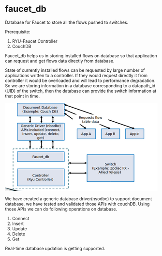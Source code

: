 # faucet_db


Database for Faucet to store all the flows pushed to switches. 

Prerequisite:
1. RYU-Faucet Controller
2. CouchDB



Faucet_db helps us in storing installed flows on database so that application can request and get flows data directly from database. 

State of currently installed flows can be requested by large number of applications written to a controller. If they would request directly it from controller it would be overloaded and will lead to performance degradation. So we are storing information in a database corresponding to a datapath_id (UID) of the switch, then the database can provide the switch information at that point in time.

![Architecture](/images/db_architecture.png)

We have created a generic database driver(nsodbc) to support document database. we have tested and validated those APIs with couchDB.
Using those APIs we can do following operations on database.
1. Connect
2. Insert
3. Update
4. Delete
5. Get

Real-time database updation is getting supported.


